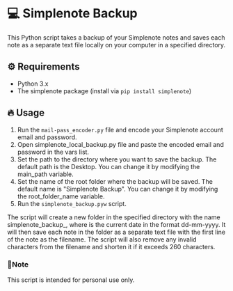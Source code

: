# 💻 Simplenote Backup
This Python script takes a backup of your Simplenote notes and saves each note as a separate text file locally on your computer in a specified directory.

## ⚙️ Requirements
- Python 3.x
- The simplenote package (install via `pip install simplenote`)
## 🔥 Usage
1. Run the `mail-pass_encoder.py` file and encode your Simplenote account email and password.
2. Open simplenote_local_backup.py file and paste the encoded email and password in the vars list.
3. Set the path to the directory where you want to save the backup. The default path is the Desktop. You can change it by modifying the main_path variable.
4. Set the name of the root folder where the backup will be saved. The default name is "Simplenote Backup". You can change it by modifying the root_folder_name variable.
5. Run the `simplenote_backup.pyw` script.

The script will create a new folder in the specified directory with the name simplenote_backup_<date>, where <date> is the current date in the format dd-mm-yyyy. It will then save each note in the folder as a separate text file with the first line of the note as the filename. The script will also remove any invalid characters from the filename and shorten it if it exceeds 260 characters.

### 📝Note
This script is intended for personal use only. 
